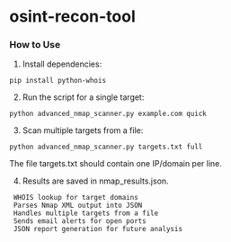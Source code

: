 # osint-recon-tool

### How to Use

1. Install dependencies:

```pip install python-whois```

2. Run the script for a single target:

```python advanced_nmap_scanner.py example.com quick```

3. Scan multiple targets from a file:
   
```python advanced_nmap_scanner.py targets.txt full```

The file targets.txt should contain one IP/domain per line.

4. Results are saved in nmap_results.json.

```Multiple scan types (quick, full, aggressive, stealth)
 WHOIS lookup for target domains
 Parses Nmap XML output into JSON
 Handles multiple targets from a file
 Sends email alerts for open ports
 JSON report generation for future analysis

